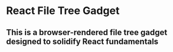# React File Tree Gadget

## This is a browser-rendered file tree gadget designed to solidify React fundamentals


